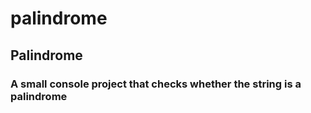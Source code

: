 # palindrome
## Palindrome

### A small console project that checks whether the string is a palindrome
